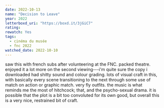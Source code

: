 ```yaml
---
date: 2022-10-13
name: "Decision to Leave"
year: 2022
letterboxd_uri: "https://boxd.it/3jGiC7"
rating: 
rewatch: Yes
tags:
  - cinéma du musée
  - fnc 2022
watched_date: 2022-10-10
---
```


saw this with french subs after volunteering at the FNC. packed theatre. enjoyed it a lot more on the second viewing---i'm quite sure the copy i downloaded had shitty sound and colour grading. lots of visual craft in this, with basically every scene transitioning to the next through some use of match on action or graphic match. very fly outfits. the music is what reminds me the most of hitchcock; that, and the psycho-sexual drama. it is possible that the plot is a bit too convoluted for its own good, but overall this is a very nice, restrained bit of craft.
